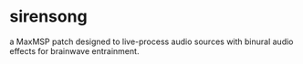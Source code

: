 # sirensong
a MaxMSP patch designed to live-process audio sources with binural audio effects for brainwave entrainment. 
